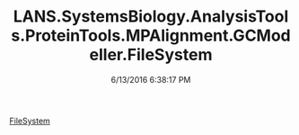 ﻿---
title: LANS.SystemsBiology.AnalysisTools.ProteinTools.MPAlignment.GCModeller.FileSystem
date: 6/13/2016 6:38:17 PM
---

[FileSystem](T-LANS.SystemsBiology.AnalysisTools.ProteinTools.MPAlignment.GCModeller.FileSystem.FileSystem.html)
